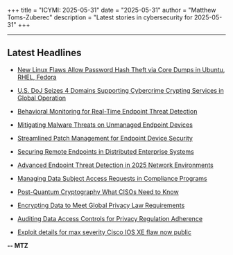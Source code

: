 +++
title = "ICYMI: 2025-05-31"
date = "2025-05-31"
author = "Matthew Toms-Zuberec"
description = "Latest stories in cybersecurity for 2025-05-31"
+++

---------------------------------------------------------------------------
## Latest Headlines
- [New Linux Flaws Allow Password Hash Theft via Core Dumps in Ubuntu, RHEL, Fedora](https://thehackernews.com/2025/05/new-linux-flaws-allow-password-hash.html)

- [U.S. DoJ Seizes 4 Domains Supporting Cybercrime Crypting Services in Global Operation](https://thehackernews.com/2025/05/us-doj-seizes-4-domains-supporting.html)

- [Behavioral Monitoring for Real-Time Endpoint Threat Detection](https://cybersecuritynews.com/real-time-endpoint-threat-detection/)

- [Mitigating Malware Threats on Unmanaged Endpoint Devices](https://cybersecuritynews.com/malware-on-unmanaged-endpoint-devices/)

- [Streamlined Patch Management for Endpoint Device Security](https://cybersecuritynews.com/patch-management-2/)

- [Securing Remote Endpoints in Distributed Enterprise Systems](https://cybersecuritynews.com/securing-remote-endpoints/)

- [Advanced Endpoint Threat Detection in 2025 Network Environments](https://cybersecuritynews.com/advanced-endpoint-threat-detection/)

- [Managing Data Subject Access Requests in Compliance Programs](https://cybersecuritynews.com/data-subject-access-requests/)

- [Post-Quantum Cryptography What CISOs Need to Know](https://cybersecuritynews.com/post-quantum-cryptography-2/)

- [Encrypting Data to Meet Global Privacy Law Requirements](https://cybersecuritynews.com/encrypting-data-for-privacy/)

- [Auditing Data Access Controls for Privacy Regulation Adherence](https://cybersecuritynews.com/data-access-auditing/)

- [Exploit details for max severity Cisco IOS XE flaw now public](https://www.bleepingcomputer.com/news/security/exploit-details-for-max-severity-cisco-ios-xe-flaw-now-public/)

**-- MTZ**